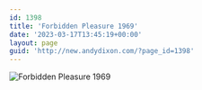 ```yaml
---
id: 1398
title: 'Forbidden Pleasure 1969'
date: '2023-03-17T13:45:19+00:00'
layout: page
guid: 'http://new.andydixon.com/?page_id=1398'
---
```


![Forbidden Pleasure 1969](https://i0.wp.com/assets.g8x2.ldn.idrivee2-23.com/posters/Forbidden%20Pleasure%201969%2001.jpg?w=1200&ssl=1 "Forbidden Pleasure 1969")
